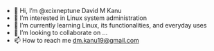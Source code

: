 - 👋 Hi, I’m @xcixneptune David M Kanu
- 👀 I’m interested in Linux system administration
- 🌱 I’m currently learning Linux, its functionalities, and everyday uses
- 💞️ I’m looking to collaborate on ...
- 📫 How to reach me dm.kanu19@gmail.com

<!---
xcixneptune/xcixneptune is a ✨ special ✨ repository because its `README.md` (this file) appears on your GitHub profile.
You can click the Preview link to take a look at your changes.
--->
